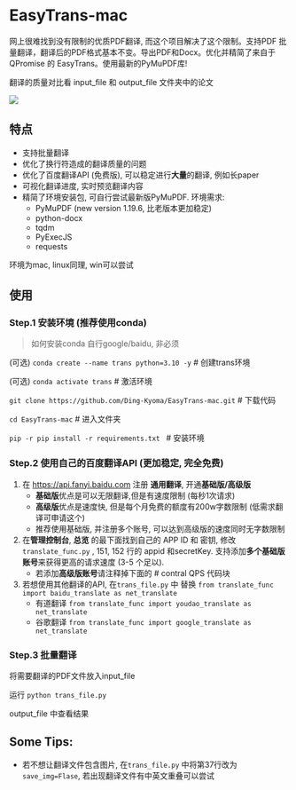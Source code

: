 # EasyTrans-mac
网上很难找到没有限制的优质PDF翻译, 而这个项目解决了这个限制。支持PDF 批量翻译，翻译后的PDF格式基本不变。导出PDF和Docx。优化并精简了来自于QPromise 的 EasyTrans。使用最新的PyMuPDF库!

翻译的质量对比看 input_file 和 output_file 文件夹中的论文

![](https://raw.githubusercontent.com/Ding-Kyoma/CloudPic/master/gif/Kapture_2022-04-05_at_17.18.19.gif)

## 特点

- 支持批量翻译
- 优化了换行符造成的翻译质量的问题
- 优化了百度翻译API (免费版), 可以稳定进行**大量**的翻译, 例如长paper 
- 可视化翻译进度, 实时预览翻译内容
- 精简了环境安装包, 可自行尝试最新版PyMuPDF. 环境需求:
  - PyMuPDF (new version 1.19.6, 比老版本更加稳定)
  - python-docx
  - tqdm
  - PyExecJS
  - requests

环境为mac, linux同理, win可以尝试

## 使用

### Step.1 安装环境 (推荐使用conda)

> 如何安装conda 自行google/baidu, 非必须

(可选) `conda create --name trans python=3.10 -y`   # 创建trans环境

(可选) `conda activate trans`  # 激活环境

`git clone https://github.com/Ding-Kyoma/EasyTrans-mac.git`  # 下载代码

`cd EasyTrans-mac`  # 进入文件夹

`pip -r pip install -r requirements.txt `  # 安装环境



### Step.2 使用自己的百度翻译API (更加稳定, 完全免费)

1. 在 https://api.fanyi.baidu.com 注册 **通用翻译**, 开通**基础版/高级版**
   - **基础版**优点是可以无限翻译,但是有速度限制 (每秒1次请求)
   - **高级版**优点是速度快, 但是每个月免费的额度有200w字数限制 (低需求翻译可申请这个)
   - 推荐使用基础版, 并注册多个账号, 可以达到高级版的速度同时无字数限制
2. 在**管理控制台**, **总览** 的最下面找到自己的 APP ID 和 密钥, 修改 `translate_func.py` , 151, 152 行的 appid 和secretKey. 支持添加**多个基础版账号**来获得更高的请求速度 (3-5 个足以). 
   - 若添加**高级版账号**请注释掉下面的 # contral QPS 代码块
3. 若想使用其他翻译的API, 在`trans_file.py` 中 替换 `from translate_func import baidu_translate as net_translate`  
   - 有道翻译 `from translate_func import youdao_translate as net_translate` 
   - 谷歌翻译 `from translate_func import google_translate as net_translate`



### Step.3 批量翻译

将需要翻译的PDF文件放入input_file

运行 `python trans_file.py `

output_file 中查看结果

 

 

## Some Tips:

- 若不想让翻译文件包含图片, 在`trans_file.py` 中将第37行改为 `save_img=Flase`, 若出现翻译文件有中英文重叠可以尝试

